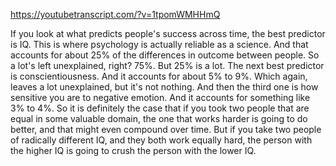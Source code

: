 https://youtubetranscript.com/?v=1tpomWMHHmQ

 If you look at what predicts people's success across time, the best predictor is IQ. This is where psychology is actually reliable as a science. And that accounts for about 25% of the differences in outcome between people. So a lot's left unexplained, right? 75%. But 25% is a lot. The next best predictor is conscientiousness. And it accounts for about 5% to 9%. Which again, leaves a lot unexplained, but it's not nothing. And then the third one is how sensitive you are to negative emotion. And it accounts for something like 3% to 4%. So it is definitely the case that if you took two people that are equal in some valuable domain, the one that works harder is going to do better, and that might even compound over time. But if you take two people of radically different IQ, and they both work equally hard, the person with the higher IQ is going to crush the person with the lower IQ.
